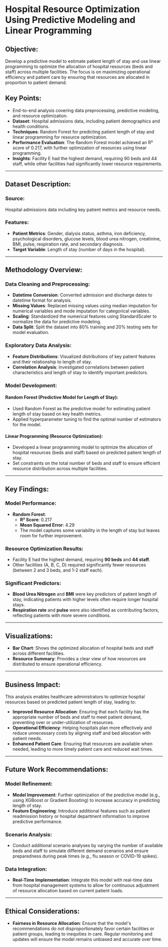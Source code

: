 # Hospital Resource Optimization Using Predictive Modeling and Linear Programming

## Objective:
Develop a predictive model to estimate patient length of stay and use linear programming to optimize the allocation of hospital resources (beds and staff) across multiple facilities. The focus is on maximizing operational efficiency and patient care by ensuring that resources are allocated in proportion to patient demand.

## Key Points:
- End-to-end analysis covering data preprocessing, predictive modeling, and resource optimization.
- **Dataset**: Hospital admissions data, including patient demographics and health conditions.
- **Techniques**: Random Forest for predicting patient length of stay and linear programming for resource optimization.
- **Performance Evaluation**: The Random Forest model achieved an R² score of 0.217, with further optimization of resources using linear programming.
- **Insights**: Facility E had the highest demand, requiring 90 beds and 44 staff, while other facilities had significantly lower resource requirements.

---

## Dataset Description:
### Source:
Hospital admissions data including key patient metrics and resource needs.

### Features:
- **Patient Metrics**: Gender, dialysis status, asthma, iron deficiency, psychological disorders, glucose levels, blood urea nitrogen, creatinine, BMI, pulse, respiration rate, and secondary diagnosis.
- **Target Variable**: Length of stay (number of days in the hospital).

---

## Methodology Overview:
### Data Cleaning and Preprocessing:
- **Datetime Conversion**: Converted admission and discharge dates to datetime format for analysis.
- **Missing Values**: Replaced missing values using median imputation for numerical variables and mode imputation for categorical variables.
- **Scaling**: Standardized the numerical features using StandardScaler to normalize the data for predictive modeling.
- **Data Split**: Split the dataset into 80% training and 20% testing sets for model evaluation.

### Exploratory Data Analysis:
- **Feature Distributions**: Visualized distributions of key patient features and their relationship to length of stay.
- **Correlation Analysis**: Investigated correlations between patient characteristics and length of stay to identify important predictors.

### Model Development:
#### Random Forest (Predictive Model for Length of Stay):
- Used Random Forest as the predictive model for estimating patient length of stay based on key health metrics.
- Applied hyperparameter tuning to find the optimal number of estimators for the model.

#### Linear Programming (Resource Optimization):
- Developed a linear programming model to optimize the allocation of hospital resources (beds and staff) based on predicted patient length of stay.
- Set constraints on the total number of beds and staff to ensure efficient resource distribution across multiple facilities.

---

## Key Findings:

### Model Performance:
- **Random Forest**:
  - **R² Score**: 0.217
  - **Mean Squared Error**: 4.29
  - The model captures some variability in the length of stay but leaves room for further improvement.

### Resource Optimization Results:
- Facility E had the highest demand, requiring **90 beds** and **44 staff**.
- Other facilities (A, B, C, D) required significantly fewer resources (between 2 and 3 beds, and 1-2 staff each).

### Significant Predictors:
- **Blood Urea Nitrogen** and **BMI** were key predictors of patient length of stay, indicating patients with higher levels often require longer hospital stays.
- **Respiration rate** and **pulse** were also identified as contributing factors, reflecting patients with more severe conditions.

---

## Visualizations:
- **Bar Chart**: Shows the optimized allocation of hospital beds and staff across different facilities.
- **Resource Summary**: Provides a clear view of how resources are distributed to ensure operational efficiency.

---

## Business Impact:
This analysis enables healthcare administrators to optimize hospital resources based on predicted patient length of stay, leading to:
- **Improved Resource Allocation**: Ensuring that each facility has the appropriate number of beds and staff to meet patient demand, preventing over or under-utilization of resources.
- **Operational Efficiency**: Helping hospitals plan more effectively and reduce unnecessary costs by aligning staff and bed allocation with patient needs.
- **Enhanced Patient Care**: Ensuring that resources are available when needed, leading to more timely patient care and reduced wait times.

---

## Future Work Recommendations:
### Model Refinement:
- **Model Improvement**: Further optimization of the predictive model (e.g., using XGBoost or Gradient Boosting) to increase accuracy in predicting length of stay.
- **Feature Engineering**: Introduce additional features such as patient readmission history or hospital department information to improve predictive performance.

### Scenario Analysis:
- Conduct additional scenario analyses by varying the number of available beds and staff to simulate different demand scenarios and ensure preparedness during peak times (e.g., flu season or COVID-19 spikes).

### Data Integration:
- **Real-Time Implementation**: Integrate this model with real-time data from hospital management systems to allow for continuous adjustment of resource allocation based on current patient loads.

---

## Ethical Considerations:
- **Fairness in Resource Allocation**: Ensure that the model's recommendations do not disproportionately favor certain facilities or patient groups, leading to inequities in care. Regular monitoring and updates will ensure the model remains unbiased and accurate over time.
